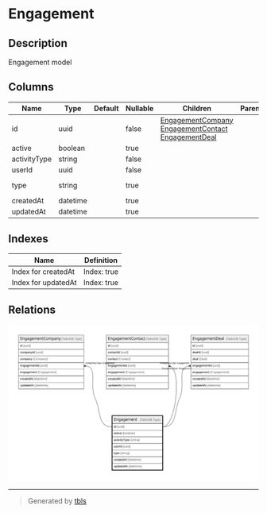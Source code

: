 # Engagement

## Description

Engagement model

## Columns

| Name | Type | Default | Nullable | Children | Parents | Comment |
| ---- | ---- | ------- | -------- | -------- | ------- | ------- |
| id | uuid |  | false | [EngagementCompany](EngagementCompany.md) [EngagementContact](EngagementContact.md) [EngagementDeal](EngagementDeal.md) |  |  |
| active | boolean |  | true |  |  | Is active? |
| activityType | string |  | false |  |  | Activity type |
| userId | uuid |  | false |  |  | Owner ID |
| type | string |  | true |  |  | Engagement type |
| createdAt | datetime |  | true |  |  | createdAt |
| updatedAt | datetime |  | true |  |  | updatedAt |

## Indexes

| Name | Definition |
| ---- | ---------- |
| Index for createdAt | Index: true |
| Index for updatedAt | Index: true |

## Relations

![er](Engagement.svg)

---

> Generated by [tbls](https://github.com/k1LoW/tbls)
